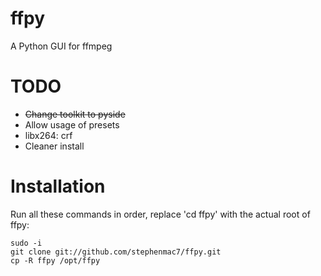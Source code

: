 ffpy
====

A Python GUI for ffmpeg

TODO
====

- ~~Change toolkit to pyside~~
- Allow usage of presets
- libx264: crf
- Cleaner install

Installation
====

Run all these commands in order, replace 'cd ffpy' with the actual root of ffpy:

    sudo -i
    git clone git://github.com/stephenmac7/ffpy.git
    cp -R ffpy /opt/ffpy
